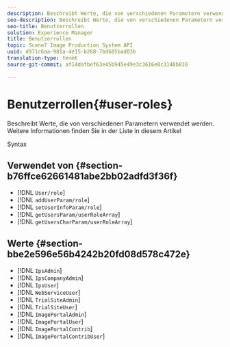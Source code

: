 ```yaml
---
description: Beschreibt Werte, die von verschiedenen Parametern verwendet werden. Weitere Informationen finden Sie in der Liste in diesem Artikel
seo-description: Beschreibt Werte, die von verschiedenen Parametern verwendet werden. Weitere Informationen finden Sie in der Liste in diesem Artikel
seo-title: Benutzerrollen
solution: Experience Manager
title: Benutzerrollen
topic: Scene7 Image Production System API
uuid: d971c6aa-981a-4e15-b268-7bd685bad03b
translation-type: tm+mt
source-git-commit: af14dafbef63e45b945e49e3c3616e0c3148b818

---
```



# Benutzerrollen{#user-roles}

Beschreibt Werte, die von verschiedenen Parametern verwendet werden. Weitere Informationen finden Sie in der Liste in diesem Artikel

Syntax

## Verwendet von {#section-b76ffce62661481abe2bb02adfd3f36f}

* [!DNL `User/role`]
* [!DNL `addUserParam/role`]
* [!DNL `setUserInfoParam/role`]
* [!DNL `getUsersParam/userRoleArray`]
* [!DNL `getUsersCharParam/userRoleArray`]

## Werte {#section-bbe2e596e56b4242b20fd08d578c472e}

* [!DNL `IpsAdmin`]
* [!DNL `IpsCompanyAdmin`]
* [!DNL `IpsUser`]
* [!DNL `WebServiceUser`]
* [!DNL `TrialSiteAdmin`]
* [!DNL `TrialSiteUser`]
* [!DNL `ImagePortalAdmin`]
* [!DNL `ImagePortalUser`]
* [!DNL `ImagePortalContrib`]
* [!DNL `ImagePortalContribUser`]

